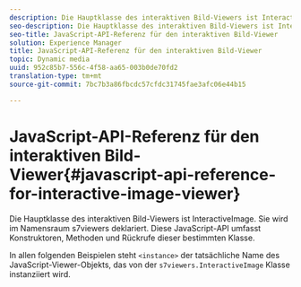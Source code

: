 ```yaml
---
description: Die Hauptklasse des interaktiven Bild-Viewers ist InteractiveImage. Sie wird im Namensraum s7viewers deklariert. Diese JavaScript-API umfasst Konstruktoren, Methoden und Rückrufe dieser bestimmten Klasse.
seo-description: Die Hauptklasse des interaktiven Bild-Viewers ist InteractiveImage. Sie wird im Namensraum s7viewers deklariert. Diese JavaScript-API umfasst Konstruktoren, Methoden und Rückrufe dieser bestimmten Klasse.
seo-title: JavaScript-API-Referenz für den interaktiven Bild-Viewer
solution: Experience Manager
title: JavaScript-API-Referenz für den interaktiven Bild-Viewer
topic: Dynamic media
uuid: 952c85b7-556c-4f58-aa65-003b0de70fd2
translation-type: tm+mt
source-git-commit: 7bc7b3a86fbcdc57cfdc31745fae3afc06e44b15

---
```



# JavaScript-API-Referenz für den interaktiven Bild-Viewer{#javascript-api-reference-for-interactive-image-viewer}

Die Hauptklasse des interaktiven Bild-Viewers ist InteractiveImage. Sie wird im Namensraum s7viewers deklariert. Diese JavaScript-API umfasst Konstruktoren, Methoden und Rückrufe dieser bestimmten Klasse.

In allen folgenden Beispielen steht `<instance>` der tatsächliche Name des JavaScript-Viewer-Objekts, das von der `s7viewers.InteractiveImage` Klasse instanziiert wird.

